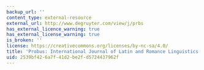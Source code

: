 ```yaml
---
backup_url: ''
content_type: external-resource
external_url: http://www.degruyter.com/view/j/prbs
has_external_licence_warning: true
has_external_license_warning: true
is_broken: ''
license: https://creativecommons.org/licenses/by-nc-sa/4.0/
title: 'Probus: International Journal of Latin and Romance Linguistics'
uid: 2539bf42-6a7f-41d2-be2f-d5724437962f
---
```

